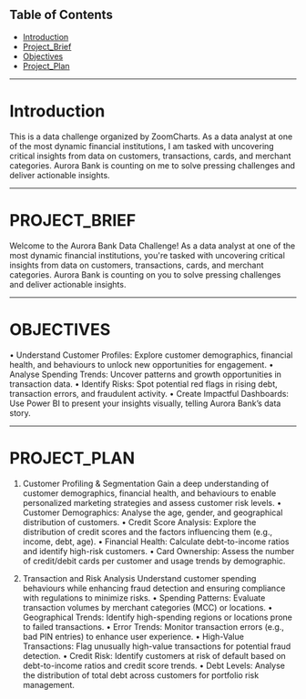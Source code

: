 ## Table of Contents
- [Introduction](#Introduction)
- [Project_Brief](#PROJECT_BRIEF)
- [Objectives](#OBJECTIVES)
- [Project_Plan](#PROJECT_PLAN)
___

# Introduction
This is a data challenge organized by ZoomCharts. As a data analyst at one of the most dynamic financial institutions, I am tasked with uncovering critical insights from data on customers, transactions, cards, and merchant categories. Aurora Bank is counting on me to solve pressing challenges and deliver actionable insights.
___

# PROJECT_BRIEF
Welcome to the Aurora Bank Data Challenge! As a data analyst at one of the most dynamic financial institutions, you're tasked with uncovering critical insights from data on customers, transactions, cards, and merchant categories. Aurora Bank is counting on you to solve pressing challenges and deliver actionable insights.
___
# OBJECTIVES
•	Understand Customer Profiles: Explore customer demographics, financial health, and behaviours to unlock new opportunities for engagement.
•	Analyse Spending Trends: Uncover patterns and growth opportunities in transaction data.
•	Identify Risks: Spot potential red flags in rising debt, transaction errors, and fraudulent activity.
•	Create Impactful Dashboards: Use Power BI to present your insights visually, telling Aurora Bank’s data story.
___

# PROJECT_PLAN 
1. Customer Profiling & Segmentation
Gain a deep understanding of customer demographics, financial health, and behaviours to enable personalized marketing strategies and assess customer risk levels.
•	Customer Demographics: Analyse the age, gender, and geographical distribution of customers.
•	Credit Score Analysis: Explore the distribution of credit scores and the factors influencing them (e.g., income, debt, age).
•	Financial Health: Calculate debt-to-income ratios and identify high-risk customers.
•	Card Ownership: Assess the number of credit/debit cards per customer and usage trends by demographic.
 
2. Transaction and Risk Analysis
Understand customer spending behaviours while enhancing fraud detection and ensuring compliance with regulations to minimize risks.
•	Spending Patterns: Evaluate transaction volumes by merchant categories (MCC) or locations.
•	Geographical Trends: Identify high-spending regions or locations prone to failed transactions.
•	Error Trends: Monitor transaction errors (e.g., bad PIN entries) to enhance user experience.
•	High-Value Transactions: Flag unusually high-value transactions for potential fraud detection.
•	Credit Risk: Identify customers at risk of default based on debt-to-income ratios and credit score trends.
•	Debt Levels: Analyse the distribution of total debt across customers for portfolio risk management.


